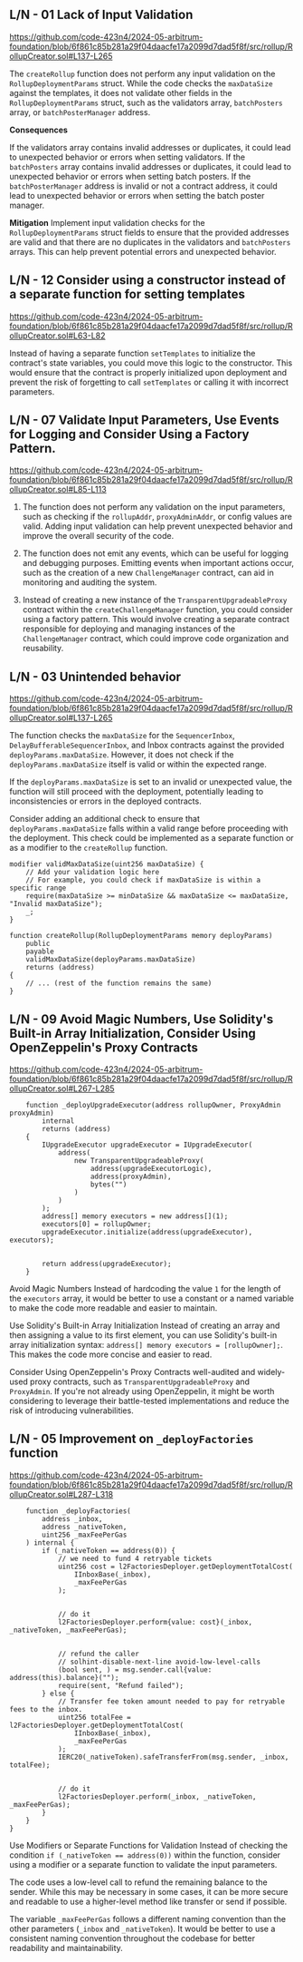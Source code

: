 ## L/N - 01  Lack of Input Validation
https://github.com/code-423n4/2024-05-arbitrum-foundation/blob/6f861c85b281a29f04daacfe17a2099d7dad5f8f/src/rollup/RollupCreator.sol#L137-L265

The `createRollup` function does not perform any input validation on the `RollupDeploymentParams` struct. While the code checks the `maxDataSize` against the templates, it does not validate other fields in the `RollupDeploymentParams` struct, such as the validators array, `batchPosters` array, or `batchPosterManager` address.

**Consequences**

If the validators array contains invalid addresses or duplicates, it could lead to unexpected behavior or errors when setting validators.
If the `batchPosters` array contains invalid addresses or duplicates, it could lead to unexpected behavior or errors when setting batch posters.
If the `batchPosterManager` address is invalid or not a contract address, it could lead to unexpected behavior or errors when setting the batch poster manager.

**Mitigation**
Implement input validation checks for the `RollupDeploymentParams` struct fields to ensure that the provided addresses are valid and that there are no duplicates in the validators and `batchPosters` arrays. This can help prevent potential errors and unexpected behavior.

## L/N - 12 Consider using a constructor instead of a separate function for setting templates
https://github.com/code-423n4/2024-05-arbitrum-foundation/blob/6f861c85b281a29f04daacfe17a2099d7dad5f8f/src/rollup/RollupCreator.sol#L63-L82

Instead of having a separate function `setTemplates` to initialize the contract's state variables, you could move this logic to the constructor. This would ensure that the contract is properly initialized upon deployment and prevent the risk of forgetting to call `setTemplates` or calling it with incorrect parameters.

## L/N - 07 Validate Input Parameters, Use Events for Logging and Consider Using a Factory Pattern.
https://github.com/code-423n4/2024-05-arbitrum-foundation/blob/6f861c85b281a29f04daacfe17a2099d7dad5f8f/src/rollup/RollupCreator.sol#L85-L113

1. The function does not perform any validation on the input parameters, such as checking if the `rollupAddr`, `proxyAdminAddr`, or config values are valid. Adding input validation can help prevent unexpected behavior and improve the overall security of the code.

2. The function does not emit any events, which can be useful for logging and debugging purposes. Emitting events when important actions occur, such as the creation of a new `ChallengeManager` contract, can aid in monitoring and auditing the system.

3. Instead of creating a new instance of the `TransparentUpgradeableProxy` contract within the `createChallengeManager` function, you could consider using a factory pattern. This would involve creating a separate contract responsible for deploying and managing instances of the `ChallengeManager` contract, which could improve code organization and reusability.

## L/N - 03 Unintended behavior
https://github.com/code-423n4/2024-05-arbitrum-foundation/blob/6f861c85b281a29f04daacfe17a2099d7dad5f8f/src/rollup/RollupCreator.sol#L137-L265

The function checks the `maxDataSize` for the `SequencerInbox`, `DelayBufferableSequencerInbox`, and Inbox contracts against the provided `deployParams.maxDataSize`. However, it does not check if the `deployParams.maxDataSize` itself is valid or within the expected range.

If the `deployParams.maxDataSize` is set to an invalid or unexpected value, the function will still proceed with the deployment, potentially leading to inconsistencies or errors in the deployed contracts.

Consider adding an additional check to ensure that `deployParams.maxDataSize` falls within a valid range before proceeding with the deployment. This check could be implemented as a separate function or as a modifier to the `createRollup` function.
```solidity
modifier validMaxDataSize(uint256 maxDataSize) {
    // Add your validation logic here
    // For example, you could check if maxDataSize is within a specific range
    require(maxDataSize >= minDataSize && maxDataSize <= maxDataSize, "Invalid maxDataSize");
    _;
}

function createRollup(RollupDeploymentParams memory deployParams)
    public
    payable
    validMaxDataSize(deployParams.maxDataSize)
    returns (address)
{
    // ... (rest of the function remains the same)
}
```

## L/N - 09 Avoid Magic Numbers, Use Solidity's Built-in Array Initialization, Consider Using OpenZeppelin's Proxy Contracts
https://github.com/code-423n4/2024-05-arbitrum-foundation/blob/6f861c85b281a29f04daacfe17a2099d7dad5f8f/src/rollup/RollupCreator.sol#L267-L285

```solidity
    function _deployUpgradeExecutor(address rollupOwner, ProxyAdmin proxyAdmin)
        internal
        returns (address)
    {
        IUpgradeExecutor upgradeExecutor = IUpgradeExecutor(
            address(
                new TransparentUpgradeableProxy(
                    address(upgradeExecutorLogic),
                    address(proxyAdmin),
                    bytes("")
                )
            )
        );
        address[] memory executors = new address[](1);
        executors[0] = rollupOwner;
        upgradeExecutor.initialize(address(upgradeExecutor), executors);


        return address(upgradeExecutor);
    }
```
Avoid Magic Numbers Instead of hardcoding the value `1` for the length of the `executors` array, it would be better to use a constant or a named variable to make the code more readable and easier to maintain.

Use Solidity's Built-in Array Initialization Instead of creating an array and then assigning a value to its first element, you can use Solidity's built-in array initialization syntax: `address[] memory executors = [rollupOwner];`. This makes the code more concise and easier to read.

Consider Using OpenZeppelin's Proxy Contracts well-audited and widely-used proxy contracts, such as `TransparentUpgradeableProxy` and `ProxyAdmin`. If you're not already using OpenZeppelin, it might be worth considering to leverage their battle-tested implementations and reduce the risk of introducing vulnerabilities.

## L/N - 05 Improvement on `_deployFactories` function
https://github.com/code-423n4/2024-05-arbitrum-foundation/blob/6f861c85b281a29f04daacfe17a2099d7dad5f8f/src/rollup/RollupCreator.sol#L287-L318
```solidity
    function _deployFactories(
        address _inbox,
        address _nativeToken,
        uint256 _maxFeePerGas
    ) internal {
        if (_nativeToken == address(0)) {
            // we need to fund 4 retryable tickets
            uint256 cost = l2FactoriesDeployer.getDeploymentTotalCost(
                IInboxBase(_inbox),
                _maxFeePerGas
            );


            // do it
            l2FactoriesDeployer.perform{value: cost}(_inbox, _nativeToken, _maxFeePerGas);


            // refund the caller
            // solhint-disable-next-line avoid-low-level-calls
            (bool sent, ) = msg.sender.call{value: address(this).balance}("");
            require(sent, "Refund failed");
        } else {
            // Transfer fee token amount needed to pay for retryable fees to the inbox.
            uint256 totalFee = l2FactoriesDeployer.getDeploymentTotalCost(
                IInboxBase(_inbox),
                _maxFeePerGas
            );
            IERC20(_nativeToken).safeTransferFrom(msg.sender, _inbox, totalFee);


            // do it
            l2FactoriesDeployer.perform(_inbox, _nativeToken, _maxFeePerGas);
        }
    }
}
```

Use Modifiers or Separate Functions for Validation Instead of checking the condition `if (_nativeToken == address(0))` within the function, consider using a modifier or a separate function to validate the input parameters.

The code uses a low-level call to refund the remaining balance to the sender. While this may be necessary in some cases, it can be more secure and readable to use a higher-level method like transfer or send if possible.

The variable `_maxFeePerGas` follows a different naming convention than the other parameters (`_inbox` and `_nativeToken`). It would be better to use a consistent naming convention throughout the codebase for better readability and maintainability.